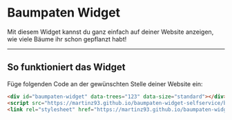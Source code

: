 # Baumpaten Widget

Mit diesem Widget kannst du ganz einfach auf deiner Website anzeigen, wie viele Bäume ihr schon gepflanzt habt!

---

## **So funktioniert das Widget**

Füge folgenden Code an der gewünschten Stelle deiner Website ein:

```html
<div id="baumpaten-widget" data-trees="123" data-size="standard"></div>
<script src="https://martinz93.github.io/baumpaten-widget-selfservice/baumcounter.js"></script>
<link rel="stylesheet" href="https://martinz93.github.io/baumpaten-widget-selfservice/baumcounter.css">
